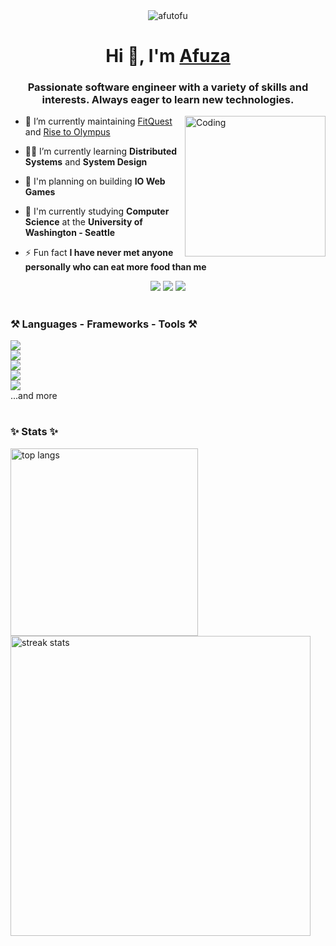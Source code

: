 <div align="center"> <img src="https://komarev.com/ghpvc/?username=afutofu&label=Profile%20views&color=0e75b6&style=flat" alt="afutofu" /> </div>
<h1 align="center">Hi 👋, I'm <a href="https://afutofu.github.io/">Afuza</a></h1>
<h3 align="center">Passionate software engineer with a variety of skills and interests. Always eager to learn new technologies.</h3>
<img align="right" alt="Coding" width="225" src="https://c.tenor.com/GOj9ZF_-ZOcAAAAC/tenor.gif"/>

- 🔭 I’m currently maintaining [FitQuest](https://github.com/cse403-fitquest/fitquest) and [Rise to Olympus](https://github.com/codetrifecta/rise-to-olympus)

- 👨‍💻 I’m currently learning **Distributed Systems** and **System Design**

- 🌱 I'm planning on building **IO Web Games**

- 📖 I'm currently studying **Computer Science** at the **University of Washington - Seattle**

- ⚡ Fun fact **I have never met anyone personally who can eat more food than me**
  
<div align="center">
  <a href="mailto:theafuza@gmail.com" target="_blank"><img src="https://img.shields.io/badge/Gmail-D14836?style=for-the-badge&logo=gmail&logoColor=white"/></a>
  <a href="https://www.linkedin.com/in/afutofu/" target="_blank"><img src="https://img.shields.io/badge/LinkedIn-0077B5?style=for-the-badge&logo=linkedin&logoColor=white"/></a>
  <a href="https://afutofu.github.io" target="blank"><img src="https://img.shields.io/badge/Portfolio-255E63?style=for-the-badge&logo=About.me&logoColor=white"/></a>
</div>

<h1/>

<h3 align="left">⚒️ Languages - Frameworks - Tools ⚒️</h3>
<a href="https://skillicons.dev">
  <img src="https://skillicons.dev/icons?i=js,ts,html,css,sass,go,py,ocaml,java,cs,cpp,c,sql"/><br/>
  <img src="https://skillicons.dev/icons?i=react,next,redux,tailwind,styledcomponents,bootstrap,jquery"/><br/>
  <img src="https://skillicons.dev/icons?i=nodejs,express,flask,fastapi,docker,aws,sequelize,django,firebase"/><br/>
  <img src="https://skillicons.dev/icons?i=postgres,mysql,mongodb,sqlite,dynamodb,rds"/><br/>
  <img src="https://skillicons.dev/icons?i=postman,vscode,visualstudio,bash,git,github,figma"/><br/>
</a>
...and more

<h1/>

<h3>✨ Stats ✨</h3>

<div align="left">
  <img width=300 src="https://github-readme-stats.vercel.app/api/top-langs/?username=afutofu&langs_count=8&hide=php&layout=compact&theme=react&border_radius=10&size_weight=0.5&count_weight=0.5&exclude_repo=github-readme-stats" alt="top langs" />
  <img width=480 src="https://streak-stats.demolab.com/?user=afutofu&theme=react&border_radius=10" alt="streak stats"/>
</div>

